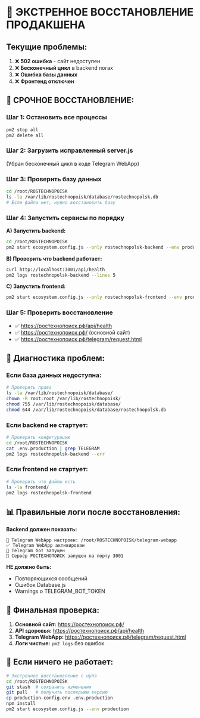 # 🚨 ЭКСТРЕННОЕ ВОССТАНОВЛЕНИЕ ПРОДАКШЕНА

## Текущие проблемы:
1. ❌ **502 ошибка** - сайт недоступен 
2. ❌ **Бесконечный цикл** в backend логах
3. ❌ **Ошибка базы данных**
4. ❌ **Фронтенд отключен**

## 🚀 СРОЧНОЕ ВОССТАНОВЛЕНИЕ:

### Шаг 1: Остановить все процессы
```bash
pm2 stop all
pm2 delete all
```

### Шаг 2: Загрузить исправленный server.js
(Убран бесконечный цикл в коде Telegram WebApp)

### Шаг 3: Проверить базу данных
```bash
cd /root/ROSTECHNOPOISK
ls -la /var/lib/rostechnopoisk/database/rostechnopolsk.db
# Если файла нет, нужно восстановить базу
```

### Шаг 4: Запустить сервисы по порядку

**A) Запустить backend:**
```bash
cd /root/ROSTECHNOPOISK
pm2 start ecosystem.config.js --only rostechnopolsk-backend --env production
```

**B) Проверить что backend работает:**
```bash
curl http://localhost:3001/api/health
pm2 logs rostechnopolsk-backend --lines 5
```

**C) Запустить frontend:**
```bash
pm2 start ecosystem.config.js --only rostechnopolsk-frontend --env production
```

### Шаг 5: Проверить восстановление
- ✅ https://ростехнопоиск.рф/api/health
- ✅ https://ростехнопоиск.рф/ (основной сайт)
- ✅ https://ростехнопоиск.рф/telegram/request.html

## 🔧 Диагностика проблем:

### Если база данных недоступна:
```bash
# Проверить права
ls -la /var/lib/rostechnopoisk/database/
chown -R root:root /var/lib/rostechnopoisk/
chmod 755 /var/lib/rostechnopoisk/database/
chmod 644 /var/lib/rostechnopoisk/database/rostechnopolsk.db
```

### Если backend не стартует:
```bash
# Проверить конфигурацию
cd /root/ROSTECHNOPOISK
cat .env.production | grep TELEGRAM
pm2 logs rostechnopolsk-backend --err
```

### Если frontend не стартует:
```bash
# Проверить что файлы есть
ls -la frontend/
pm2 logs rostechnopolsk-frontend
```

## 📊 Правильные логи после восстановления:

**Backend должен показать:**
```
🤖 Telegram WebApp настроен: /root/ROSTECHNOPOISK/telegram-webapp
✅ Telegram WebApp активирован
🤖 Telegram бот запущен
🚀 Сервер РОСТЕХНОПОИСК запущен на порту 3001
```

**НЕ должно быть:**
- Повторяющихся сообщений
- Ошибок Database.js
- Warnings о TELEGRAM_BOT_TOKEN

## 🎯 Финальная проверка:

1. **Основной сайт:** https://ростехнопоиск.рф/
2. **API здоровья:** https://ростехнопоиск.рф/api/health  
3. **Telegram WebApp:** https://ростехнопоиск.рф/telegram/request.html
4. **Логи чистые:** `pm2 logs` без ошибок

## 🚨 Если ничего не работает:

```bash
# Экстренное восстановление с нуля
cd /root/ROSTECHNOPOISK
git stash  # сохранить изменения
git pull   # получить последнюю версию
cp production-config.env .env.production
npm install
pm2 start ecosystem.config.js --env production
```
